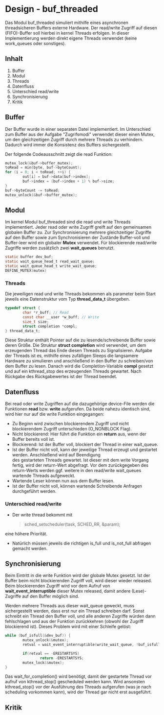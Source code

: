 # Design - buf_threaded

Das Modul buf_threaded simuliert mithilfe eines asynchronen threadsicheren Buffers externe Hardware.
Der read/write Zugriff auf diesen (FIFO)-Buffer soll hierbei in kernel Threads erfolgen. In dieser Implementierung
werden direkt eigene Threads verwendet (keine work_queues oder sonstiges).

## Inhalt
1. Buffer
2. Modul
 1. Threads
3. Datenfluss
 1. Unterschied read/write
4. Synchronisierung
5. Kritik

## Buffer
Der Buffer wurde in einer separaten Datei implementiert. Im Unterschied zum Buffer aus der Aufgabe
"Zugrifsmodi" verwendet dieser einen Mutex, um den gleichzeitigen Zugriff durch mehrere Threads zu verhindern.
Dadurch wird immer die Konsistenz des Buffers sichergestellt.

Der folgende Codeausschnitt zeigt die read Funktion:
```C
mutex_lock(&buf->buffer_mutex);
toRead = min(byte, buf->byteCount);
for (i = 0; i < toRead; ++i) {
        out[i] = buf->data[buf->index];
        buf->index = (buf->index + 1) % buf->size;
}
buf->byteCount -= toRead;
mutex_unlock(&buf->buffer_mutex);
```

## Modul
Im kernel Modul buf_threaded sind die read und write Threads implementiert. Jeder read oder write Zugriff
greift auf den gemeinsamen globalen Buffer zu. Zur Synchronisierung mehrere gleichzeitiger Zugriffe auf den
Buffer sowie zum Synchronisieren der Zustände Buffer-voll und Buffer-leer wird ein globaler **Mutex** verwendet.
Für blockierende read/write Zugriffe werden zusätzlich zwei **wait_queues** benutzt.

```C
static buffer dev_buf;
static wait_queue_head_t read_wait_queue;
static wait_queue_head_t write_wait_queue;
DEFINE_MUTEX(mutex)
```

### Threads
Die jeweiligen read und write Threads bekommen als parameter beim Start jeweils eine Datenstruktur vom Typ **thread_data_t** übergeben.

```C
typedef struct {
        char *r_buff; // Read
        const char __user *w_buff; // Write
        size_t size;
        struct completion *compl;
} thread_data_t;
```

Diese Struktur enthält Pointer auf die zu lesende/schreibende Buffer sowie deren Größe. Die Struktur **struct completion** wird verwendet, um dem erzeugenden Thread das Ende diesen Threads zu Signalisieren.
Aufgabe der Threads ist es, mithilfe eines zufälligen Sleeps die langsamere Hardware zu simulieren und anschließend
in den Buffer zu schreiben/von dem Buffer zu lesen. Danach wird die Completion-Variable **compl** gesetzt und auf
ein kthread_stop des erzeugenden Threads gewartet. Nach Rückgabe des Rückgabewertes ist der Thread beendet.

## Datenfluss
Bei read oder write Zugriffen auf die dazugehörige device-File werden die Funktionen **read** bzw. **write** aufgerufen.
Da beide nahezu identisch sind, wird hier nur auf die write Funktion eingegangen:

* Zu Beginn wird zwischen blockierendem Zugriff und nicht blockierendem Zugriff unterschieden (O_NONBLOCK Flag).
 * Nicht blockierend:
   Hier führt die Funktion ein **return** aus, wenn der Buffer bereits voll ist.
 * Blockierend:
   Ist der Buffer voll, blockiert der Thread in einer wait_queue.
* Ist der Buffer nicht voll, kann der jeweilige Thread erzeugt und gestartet werden. Anschließend wird auf Beendigung   
  des gestarteten Threads gewartet. Ist dieser mit dem write Vorgang fertig, wird der return-Wert abgefragt.
  Vor dem zurückgegeben des return-Werts werden ggf. weitere in den read/write wait_queues wartende Threads aufgeweckt.
 * Wartende Leser können nun aus dem Buffer lesen.
 * Ist der Buffer nicht voll, können wartende Schreibende Anfragen durchgeführt werden.

### Unterschied read/write
* Der write thread bekommt mit

  > sched_setscheduler(task, SCHED_RR, &param);
  
 eine höhere Priorität.
* Natürlich müssen jeweils die richtigen is_full und is_not_full abfragen gemacht werden.

## Synchronisierung

Beim Eintritt in die write Funktion wird der globale Mutex gesetzt. Ist der Buffer beim nicht blockierenden Zugriff voll, wird dieser wieder released. Beim blockierenden Zugriff wird vor dem Aufruf von **wait_event_interruptible** dieser Mutex released, damit andere (Lese)-Zugriffe auf den Buffer möglich sind.

Werden mehrere Threads aus dieser wait_queue geweckt, muss sichergestellt werden, dass erst nur ein Thread schreiben darf. Sonst schreibt ein Thread den Buffer voll, und alle anderen Zugriffe würden dann fehlschlagen und aus der Funktion zurückkehren (obwohl der Zugriff blockierend ist).
Dieses Problem wird mit einer Schleife gelöst:
```C
while (buf_isfull(&dev_buf)) {
        mutex_unlock(&mutex);
        retval = wait_event_interruptible(write_wait_queue, !buf_isfull(&dev_buf));

        if(retval == -ERESTARTSYS)
                return -ERESTARTSYS;
        mutex_lock(&mutex);
}
```

Das wait_for_completion() wird benötigt, damit der gestartete Thread vor aufruf von kthread_stop() gescheduled werden kann. Wird ansonsten kthread_stop() vor der Ausführung des Threads aufgerufen (was je nach scheduling vorkommen kann), wird der Thread gar nicht erst ausgeführt.

## Kritik
